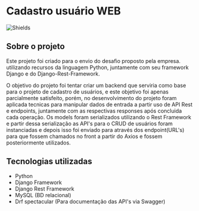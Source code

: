 # Cadastro usuário WEB

![Shields](https://img.shields.io/pypi/djversions/djangorestframework)

## Sobre o projeto

Este projeto foi criado para o envio do desafio proposto pela empresa. utilizando recursos da linguagem Python, juntamente com seu framework Django e do Django-Rest-Framework.

O objetivo do projeto foi tentar criar um backend que serviria como base para o projeto de cadastro de usuários,
e este objetivo foi apenas parcialmente satisfeito, porém, no desenvolvimento do projeto foram aplicada tecnicas
para manipular dados de entrada a partir uso de API Rest e endpoints, juntamente com as respectivas responses após 
concluida cada operação. Os models foram serializados utilizando o Rest Framework e partir dessa serialização as API's 
para o CRUD de usuários foram instanciadas e depois isso foi enviado para através dos endpoint(URL's) para que fossem
chamados no front a partir do Axios e fossem posteriormente utilizados.

## Tecnologias utilizadas 

- Python
- Django Framework
- Django Rest Framework
- MySQL (BD relacional)
- Drf spectacular (Para documentação das API's via Swagger)
